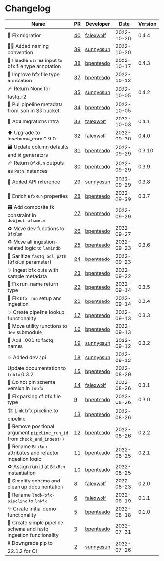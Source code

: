 # Changelog

<!-- prettier-ignore -->
Name | PR | Developer | Date | Version
--- | --- | --- | --- | ---
🐛 Fix migration | [40](https://github.com/laminlabs/lnbfx/pull/40) | [falexwolf](https://github.com/falexwolf) | 2022-10-20 | 0.4.4
🧑‍💻 Added naming convention | [39](https://github.com/laminlabs/lnbfx/pull/39) | [sunnyosun](https://github.com/sunnyosun) | 2022-10-20 |
🎨 Handle `str` as input to bfx file type annotation | [38](https://github.com/laminlabs/lnbfx/pull/38) | [bpenteado](https://github.com/bpenteado) | 2022-10-17 | 0.4.3
🎨 Improve bfx file type annotation | [37](https://github.com/laminlabs/lnbfx/pull/37) | [bpenteado](https://github.com/bpenteado) | 2022-10-12 |
🩹 Return None for fastq_r2 | [35](https://github.com/laminlabs/lnbfx/pull/35) | [sunnyosun](https://github.com/sunnyosun) | 2022-10-05 | 0.4.2
🍱 Pull pipeline metadata from json in S3 bucket | [34](https://github.com/laminlabs/lnbfx/pull/34) | [bpenteado](https://github.com/bpenteado) | 2022-10-05 |
🍱 Add migrations infra | [33](https://github.com/laminlabs/lnbfx/pull/33) | [falexwolf](https://github.com/falexwolf) | 2022-10-03 | 0.4.1
⬆️ Upgrade to lnschema_core 0.9.0 | [32](https://github.com/laminlabs/lnbfx/pull/32) | [falexwolf](https://github.com/falexwolf) | 2022-09-30 | 0.4.0
🗃️ Update column defaults and id generators | [31](https://github.com/laminlabs/lnbfx/pull/31) | [bpenteado](https://github.com/bpenteado) | 2022-09-29 | 0.3.10
🩹 Return `BfxRun` outputs as `Path` instances | [30](https://github.com/laminlabs/lnbfx/pull/30) | [bpenteado](https://github.com/bpenteado) | 2022-09-29 | 0.3.9
📝 Added API reference | [29](https://github.com/laminlabs/lnbfx/pull/29) | [sunnyosun](https://github.com/sunnyosun) | 2022-09-29 | 0.3.8
🎨 Enrich `BfxRun` properties | [28](https://github.com/laminlabs/lnbfx/pull/28) | [bpenteado](https://github.com/bpenteado) | 2022-09-29 | 0.3.7
🗃️ Add composite fk constraint in `dobject_bfxmeta` | [27](https://github.com/laminlabs/lnbfx/pull/27) | [bpenteado](https://github.com/bpenteado) | 2022-09-29 |
♻️ Move dev functions to `BfxRun` | [26](https://github.com/laminlabs/lnbfx/pull/26) | [bpenteado](https://github.com/bpenteado) | 2022-09-27 |
♻️ Move all ingestion-related logic to `lamindb` | [25](https://github.com/laminlabs/lnbfx/pull/25) | [bpenteado](https://github.com/bpenteado) | 2022-09-23 | 0.3.6
🎨 Sanitize `fastq_bcl_path` (`BfxRun` parameter) | [24](https://github.com/laminlabs/lnbfx/pull/24) | [bpenteado](https://github.com/bpenteado) | 2022-09-23 |
✨ Ingest bfx outs with sample metadata | [23](https://github.com/laminlabs/lnbfx/pull/23) | [bpenteado](https://github.com/bpenteado) | 2022-09-22 |
🐛 Fix run_name return type | [22](https://github.com/laminlabs/lnbfx/pull/22) | [bpenteado](https://github.com/bpenteado) | 2022-09-14 | 0.3.5
🎨 Fix `bfx_run` setup and ingestion | [21](https://github.com/laminlabs/lnbfx/pull/21) | [bpenteado](https://github.com/bpenteado) | 2022-09-14 | 0.3.4
✨ Create pipeline lookup functionality | [17](https://github.com/laminlabs/lnbfx/pull/17) | [bpenteado](https://github.com/bpenteado) | 2022-09-13 | 0.3.3
🚚 Move utility functions to `dev` submodule | [16](https://github.com/laminlabs/lnbfx/pull/16) | [bpenteado](https://github.com/bpenteado) | 2022-09-13 |
📝 Add _001 to fastq names | [19](https://github.com/laminlabs/lnbfx/pull/19) | [sunnyosun](https://github.com/sunnyosun) | 2022-09-12 | 0.3.2
✨ Added dev api | [18](https://github.com/laminlabs/lnbfx/pull/18) | [sunnyosun](https://github.com/sunnyosun) | 2022-09-12 |
Update documentation to `lnbfx` 0.3.2 | [15](https://github.com/laminlabs/lnbfx/pull/15) | [bpenteado](https://github.com/bpenteado) | 2022-08-29 |
🔧 Do not pin schema version in `lnbfx` | [14](https://github.com/laminlabs/lnbfx/pull/14) | [falexwolf](https://github.com/falexwolf) | 2022-08-26 | 0.3.1
🐛 Fix parsing of bfx file type | [9](https://github.com/laminlabs/lnbfx/pull/9) | [bpenteado](https://github.com/bpenteado) | 2022-08-26 | 0.3.0
🏗️ Link bfx pipeline to pipeline | [13](https://github.com/laminlabs/lnbfx/pull/13) | [bpenteado](https://github.com/bpenteado) | 2022-08-26 |
🐛 Remove positional argument `pipeline_run_id` from `check_and_ingest()` | [12](https://github.com/laminlabs/lnbfx/pull/12) | [bpenteado](https://github.com/bpenteado) | 2022-08-26 | 0.2.2
🎨 Rename `BfxRun` attributes and refactor ingestion logic | [11](https://github.com/laminlabs/lnbfx/pull/11) | [bpenteado](https://github.com/bpenteado) | 2022-08-25 | 0.2.1
♻️ Assign run id at `BfxRun` instantiation | [10](https://github.com/laminlabs/lnbfx/pull/10) | [bpenteado](https://github.com/bpenteado) | 2022-08-25 |
🎨 Simplify schema and clean up documentation | [8](https://github.com/laminlabs/lnbfx/pull/8) | [falexwolf](https://github.com/falexwolf) | 2022-08-23 | 0.2.0
🚚 Rename `lndb-bfx-pipeline` to `lnbfx` | [6](https://github.com/laminlabs/lnbfx/pull/6) | [falexwolf](https://github.com/falexwolf) | 2022-08-19 | 0.1.1
✨ Create initial demo functionality | [5](https://github.com/laminlabs/lnbfx/pull/5) | [bpenteado](https://github.com/bpenteado) | 2022-08-18 | 0.1.0
🎉 Create simple pipeline schema and fastq ingestion functionality | [3](https://github.com/laminlabs/lnbfx/pull/3) | [bpenteado](https://github.com/bpenteado) | 2022-07-31 |
⬇️ Downgrade pip to 22.1.2 for CI | [2](https://github.com/laminlabs/lnbfx/pull/2) | [sunnyosun](https://github.com/sunnyosun) | 2022-07-26 |
